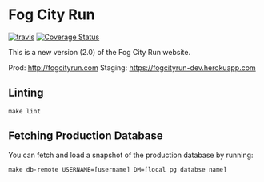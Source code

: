 
# Fog City Run

[![travis](https://travis-ci.org/maxmetcalfe/Fog-City-Run-2.0.svg?branch=master)](https://travis-ci.org/maxmetcalfe/Fog-City-Run-2.0) [![Coverage Status](https://coveralls.io/repos/github/maxmetcalfe/Fog-City-Run-2.0/badge.svg?branch=master)](https://coveralls.io/github/maxmetcalfe/Fog-City-Run-2.0?branch=master)

This is a new version (2.0) of the Fog City Run website.

Prod: http://fogcityrun.com
Staging: https://fogcityrun-dev.herokuapp.com

## Linting ##

```make lint```

## Fetching Production Database ##

You can fetch and load a snapshot of the production database by running:

```make db-remote USERNAME=[username] DM=[local pg databse name]```
